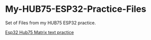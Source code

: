 # My-HUB75-ESP32-Practice-Files
Set of Files from my HUB75 ESP32 practice.

[Esp32 Hub75 Matrix text practice](https://www.youtube.com/watch?v=uymdwpgsxMU&lc=Ugzbkws4RIfU_TkxfWR4AaABAg)
